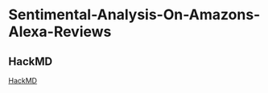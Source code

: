 # Sentimental-Analysis-On-Amazons-Alexa-Reviews

## HackMD
[HackMD](https://hackmd.io/Sc3pmw6NTYCvuepGJZE2Kg)
